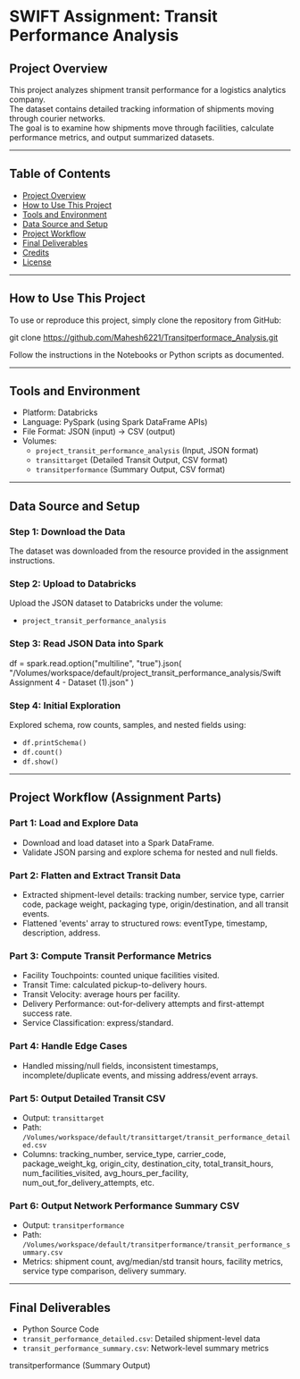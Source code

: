 # SWIFT Assignment: Transit Performance Analysis

## Project Overview

This project analyzes shipment transit performance for a logistics analytics company.  
The dataset contains detailed tracking information of shipments moving through courier networks.  
The goal is to examine how shipments move through facilities, calculate performance metrics, and output summarized datasets.

---

## Table of Contents

- [Project Overview](#project-overview)
- [How to Use This Project](#how-to-use-this-project)
- [Tools and Environment](#tools-and-environment)
- [Data Source and Setup](#data-source-and-setup)
- [Project Workflow](#project-workflow-assignment-parts)
- [Final Deliverables](#final-deliverables)
- [Credits](#credits)
- [License](#license)

---

## How to Use This Project

To use or reproduce this project, simply clone the repository from GitHub:

git clone https://github.com/Mahesh6221/Transitperformace_Analysis.git



Follow the instructions in the Notebooks or Python scripts as documented.

---

## Tools and Environment

- Platform: Databricks  
- Language: PySpark (using Spark DataFrame APIs)  
- File Format: JSON (input) → CSV (output)
- Volumes:
    - `project_transit_performance_analysis` (Input, JSON format)
    - `transittarget` (Detailed Transit Output, CSV format)
    - `transitperformance` (Summary Output, CSV format)

---

## Data Source and Setup

### Step 1: Download the Data
The dataset was downloaded from the resource provided in the assignment instructions.

### Step 2: Upload to Databricks
Upload the JSON dataset to Databricks under the volume:
- `project_transit_performance_analysis`

### Step 3: Read JSON Data into Spark

df = spark.read.option("multiline", "true").json(
"/Volumes/workspace/default/project_transit_performance_analysis/Swift Assignment 4 - Dataset (1).json"
)



### Step 4: Initial Exploration
Explored schema, row counts, samples, and nested fields using:
- `df.printSchema()`
- `df.count()`
- `df.show()`

---

## Project Workflow (Assignment Parts)

### Part 1: Load and Explore Data

- Download and load dataset into a Spark DataFrame.
- Validate JSON parsing and explore schema for nested and null fields.

### Part 2: Flatten and Extract Transit Data

- Extracted shipment-level details: tracking number, service type, carrier code, package weight, packaging type, origin/destination, and all transit events.
- Flattened 'events' array to structured rows: eventType, timestamp, description, address.

### Part 3: Compute Transit Performance Metrics

- Facility Touchpoints: counted unique facilities visited.
- Transit Time: calculated pickup-to-delivery hours.
- Transit Velocity: average hours per facility.
- Delivery Performance: out-for-delivery attempts and first-attempt success rate.
- Service Classification: express/standard.

### Part 4: Handle Edge Cases

- Handled missing/null fields, inconsistent timestamps, incomplete/duplicate events, and missing address/event arrays.

### Part 5: Output Detailed Transit CSV

- Output: `transittarget`
- Path: `/Volumes/workspace/default/transittarget/transit_performance_detailed.csv`
- Columns: tracking_number, service_type, carrier_code, package_weight_kg, origin_city, destination_city, total_transit_hours, num_facilities_visited, avg_hours_per_facility, num_out_for_delivery_attempts, etc.

### Part 6: Output Network Performance Summary CSV

- Output: `transitperformance`
- Path: `/Volumes/workspace/default/transitperformance/transit_performance_summary.csv`
- Metrics: shipment count, avg/median/std transit hours, facility metrics, service type comparison, delivery summary.

---

## Final Deliverables

- Python Source Code
- `transit_performance_detailed.csv`: Detailed shipment-level data
- `transit_performance_summary.csv`: Network-level summary metrics


transitperformance (Summary Output)